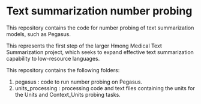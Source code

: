 # Text summarization number probing

This repository contains the code for number probing of text summarization models, such as Pegasus. 

This represents the first step of the larger Hmong Medical Text Summarization project, which seeks to expand effective text summarization capability to low-resource languages.

This repository contains the following folders:
1. pegasus : code to run number probing on Pegasus.
2. units_processing : processing code and text files containing the units for the Units and Context_Units probing tasks.
